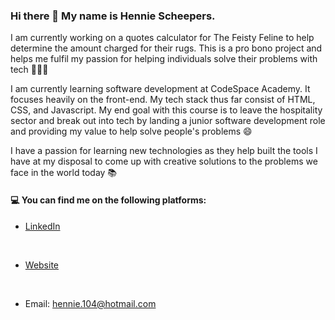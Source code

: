 ### Hi there 👋 My name is Hennie Scheepers. 

I am currently working on a quotes calculator for The Feisty Feline to help determine the amount charged for their rugs. This is a pro bono project and helps me fulfil my passion for helping individuals solve their problems with tech 👨🏻‍💻 

I am currently learning software development at CodeSpace Academy. It focuses heavily on the front-end. My tech stack thus far consist of HTML, CSS, and Javascript. My end goal with this course is to leave the hospitality sector and break out into tech by landing a junior software development role and providing my value to help solve people's problems 😄

I have a passion for learning new technologies as they help built the tools I have at my disposal to come up with creative solutions to the problems we face in the world today 📚

#### 💻 You can find me on the following platforms:

- [LinkedIn](https://www.linkedin.com/in/hennie-scheepers-8369b1246/)
<br>

- [Website](https://henniescheepers.github.io/Final-Resume/)
<br>

- Email: hennie.104@hotmail.com
